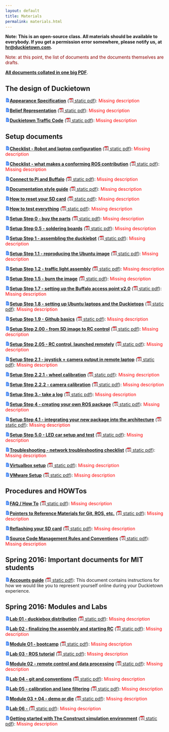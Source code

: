 ```yaml
---
layout: default
title: Materials
permalink: materials.html
---
```


**Note: This is an open-source class. All materials should be available to everybody. If you get
a permission error somewhere, please notify us, at <a href="mailto:hr@duckietown.com">hr@duckietown.com</a>.**

<style type='text/css'>
.missing { color: red; }
.title {font-weight: bold; }
img.icon { border: 0;  width: 1em; }
</style>


<p style='color: darkred'>Note: at this point, the list of documents and the documents themselves
are drafts.</p>

<p><a style='font-weight: bold' href='media/collected.pdf'> All documents collated in one big PDF</a>. </p>




## The design of Duckietown
    
    


<p id="appearance_specification" class=""><a class="title" href="https://drive.google.com/open?id=1_DTYC7iecC51d9p3T6LrL6Dug2n8TBCh-Q7px_NaTkc"><img class='icon' src='media/gdoc.png'/>Appearance Specification</a> (<a href="https://docs.google.com/document/d/1_DTYC7iecC51d9p3T6LrL6Dug2n8TBCh-Q7px_NaTkc/export?format=pdf"><img class='icon' src='media/pdf.gif'/> static pdf</a>): <span class="missing">Missing description</span></p>



<p id="belief_representation" class=""><a class="title" href="https://drive.google.com/open?id=1Z4F5VgGGkh0tnjkOxNeQibDG4UFlQKQb29wFoaO6Ywo"><img class='icon' src='media/gdoc.png'/>Belief Representation</a> (<a href="https://docs.google.com/document/d/1Z4F5VgGGkh0tnjkOxNeQibDG4UFlQKQb29wFoaO6Ywo/export?format=pdf"><img class='icon' src='media/pdf.gif'/> static pdf</a>): <span class="missing">Missing description</span></p>



<p id="traffic_code" class=""><a class="title" href="https://drive.google.com/open?id=1D2l8ltY2OGA2Mxw9xxaWS9c03nI4h9DkfiE0oqJpllM"><img class='icon' src='media/gdoc.png'/>Duckietown Traffic Code</a> (<a href="https://docs.google.com/document/d/1D2l8ltY2OGA2Mxw9xxaWS9c03nI4h9DkfiE0oqJpllM/export?format=pdf"><img class='icon' src='media/pdf.gif'/> static pdf</a>): <span class="missing">Missing description</span></p>




## Setup documents 
    
    


<p id="checklist_robot_laptop_config" class=""><a class="title" href="https://drive.google.com/open?id=1ndGKGg1C_wbwfz3A80UUk_YhaIVP8SKkdz0GhplI1gA"><img class='icon' src='media/gdoc.png'/>Checklist - Robot and laptop configuration</a> (<a href="https://docs.google.com/document/d/1ndGKGg1C_wbwfz3A80UUk_YhaIVP8SKkdz0GhplI1gA/export?format=pdf"><img class='icon' src='media/pdf.gif'/> static pdf</a>): <span class="missing">Missing description</span></p>



<p id="checklist_conforming_ros_contribution" class=""><a class="title" href="https://drive.google.com/open?id=1nueJb9j9APGYT7iT-PQNNqcytUlLKguKhV9C0P2xOIQ"><img class='icon' src='media/gdoc.png'/>Checklist - what makes a conforming ROS contribution</a> (<a href="https://docs.google.com/document/d/1nueJb9j9APGYT7iT-PQNNqcytUlLKguKhV9C0P2xOIQ/export?format=pdf"><img class='icon' src='media/pdf.gif'/> static pdf</a>): <span class="missing">Missing description</span></p>



<p id="connect_pi_and_buffalo" class=""><a class="title" href="https://drive.google.com/open?id=15LqdN3f5vA_eVrzeAIOW_GYdUl6STS4Sn11qtengEws"><img class='icon' src='media/gdoc.png'/>Connect to Pi and Buffalo</a> (<a href="https://docs.google.com/document/d/15LqdN3f5vA_eVrzeAIOW_GYdUl6STS4Sn11qtengEws/export?format=pdf"><img class='icon' src='media/pdf.gif'/> static pdf</a>): <span class="missing">Missing description</span></p>



<p id="documentation_style_guide" class=""><a class="title" href="https://drive.google.com/open?id=1dN_qt1KFI7osXsKCkBuTnMfVwmkSKDfELkwbRJ5z8a0"><img class='icon' src='media/gdoc.png'/>Documentation style guide</a> (<a href="https://docs.google.com/document/d/1dN_qt1KFI7osXsKCkBuTnMfVwmkSKDfELkwbRJ5z8a0/export?format=pdf"><img class='icon' src='media/pdf.gif'/> static pdf</a>): <span class="missing">Missing description</span></p>



<p id="sd_card_reset" class=""><a class="title" href="https://drive.google.com/open?id=1W0PZhI9BcPhYhlrR4OnsUnrxOdbsd6StfKv7CU_9Nhw"><img class='icon' src='media/gdoc.png'/>How to reset your SD card</a> (<a href="https://docs.google.com/document/d/1W0PZhI9BcPhYhlrR4OnsUnrxOdbsd6StfKv7CU_9Nhw/export?format=pdf"><img class='icon' src='media/pdf.gif'/> static pdf</a>): <span class="missing">Missing description</span></p>



<p id="how_to_test_everything" class=""><a class="title" href="https://drive.google.com/open?id=1UgCuAcE0WJKja-y0WTXR8pFo9f3srQ4TNtAiX8Nhp08"><img class='icon' src='media/gdoc.png'/>How to test everything</a> (<a href="https://docs.google.com/document/d/1UgCuAcE0WJKja-y0WTXR8pFo9f3srQ4TNtAiX8Nhp08/export?format=pdf"><img class='icon' src='media/pdf.gif'/> static pdf</a>): <span class="missing">Missing description</span></p>



<p id="setup_step0_buy_parts" class=""><a class="title" href="https://drive.google.com/open?id=1tRRN15MLBl5OwXkuhxToxqEZSDuvAlxXbiOygzJ4Guk"><img class='icon' src='media/gdoc.png'/>Setup Step 0 - buy the parts</a> (<a href="https://docs.google.com/document/d/1tRRN15MLBl5OwXkuhxToxqEZSDuvAlxXbiOygzJ4Guk/export?format=pdf"><img class='icon' src='media/pdf.gif'/> static pdf</a>): <span class="missing">Missing description</span></p>



<p id="setup_step0.5_soldering_boards" class=""><a class="title" href="https://drive.google.com/open?id=1HAjn_tXxTPVzIJP8ZAWhHe13UyQRm6oGbI7xuBDn6rk"><img class='icon' src='media/gdoc.png'/>Setup Step 0.5 - soldering boards</a> (<a href="https://docs.google.com/document/d/1HAjn_tXxTPVzIJP8ZAWhHe13UyQRm6oGbI7xuBDn6rk/export?format=pdf"><img class='icon' src='media/pdf.gif'/> static pdf</a>): <span class="missing">Missing description</span></p>



<p id="setup_step1_buy_parts" class=""><a class="title" href="https://drive.google.com/open?id=1QKSj5W-LNoSg6dvAPhiIUOPcJvVdRBCL_uKQyGBBDsE"><img class='icon' src='media/gdoc.png'/>Setup Step 1 - assembling the duckiebot</a> (<a href="https://docs.google.com/document/d/1QKSj5W-LNoSg6dvAPhiIUOPcJvVdRBCL_uKQyGBBDsE/export?format=pdf"><img class='icon' src='media/pdf.gif'/> static pdf</a>): <span class="missing">Missing description</span></p>



<p id="setup_step11_ubuntu_image" class=""><a class="title" href="https://drive.google.com/open?id=1qMso-yhvK_y5lQ0qNpvDtPJ7M1iF5p7-l0_lJBTxHqo"><img class='icon' src='media/gdoc.png'/>Setup Step 1.1 - reproducing the Ubuntu image</a> (<a href="https://docs.google.com/document/d/1qMso-yhvK_y5lQ0qNpvDtPJ7M1iF5p7-l0_lJBTxHqo/export?format=pdf"><img class='icon' src='media/pdf.gif'/> static pdf</a>): <span class="missing">Missing description</span></p>



<p id="setup_step12_traffic_light" class=""><a class="title" href="https://drive.google.com/open?id=10ET1mvQ7mltw7TZDWOeLnYps5r3Aa5Vf1PU5xwpaCtA"><img class='icon' src='media/gdoc.png'/>Setup Step 1.2 - traffic light assembly</a> (<a href="https://docs.google.com/document/d/10ET1mvQ7mltw7TZDWOeLnYps5r3Aa5Vf1PU5xwpaCtA/export?format=pdf"><img class='icon' src='media/pdf.gif'/> static pdf</a>): <span class="missing">Missing description</span></p>



<p id="step1.5_burn_image" class=""><a class="title" href="https://drive.google.com/open?id=1Bkffk1kNDkbz5HWj0CjnUrnpeY1RXjZLTfvaWo4OT3I"><img class='icon' src='media/gdoc.png'/>Setup Step 1.5 - burn the image</a> (<a href="https://docs.google.com/document/d/1Bkffk1kNDkbz5HWj0CjnUrnpeY1RXjZLTfvaWo4OT3I/export?format=pdf"><img class='icon' src='media/pdf.gif'/> static pdf</a>): <span class="missing">Missing description</span></p>



<p id="step1.7_buffalo" class=""><a class="title" href="https://drive.google.com/open?id=1XJ-jezWasFkhTfQWgSiRSfWKkfR33TJgFBGbDYT6zOc"><img class='icon' src='media/gdoc.png'/>Setup Step 1.7 - setting up the Buffalo access point v2.0</a> (<a href="https://docs.google.com/document/d/1XJ-jezWasFkhTfQWgSiRSfWKkfR33TJgFBGbDYT6zOc/export?format=pdf"><img class='icon' src='media/pdf.gif'/> static pdf</a>): <span class="missing">Missing description</span></p>



<p id="step1.8_ubuntu_lap+duckietops" class=""><a class="title" href="https://drive.google.com/open?id=1uYgTz74Pqs4Kiwd7KxhHMHpQH9uuTBCMiPqGc9Qd1Tk"><img class='icon' src='media/gdoc.png'/>Setup Step 1.8 - setting up Ubuntu laptops and the Duckietops</a> (<a href="https://docs.google.com/document/d/1uYgTz74Pqs4Kiwd7KxhHMHpQH9uuTBCMiPqGc9Qd1Tk/export?format=pdf"><img class='icon' src='media/pdf.gif'/> static pdf</a>): <span class="missing">Missing description</span></p>



<p id="step1.9_github" class=""><a class="title" href="https://drive.google.com/open?id=1inbwS7PNHY_-Vl0iLWQZi5AKT4xT7YVtPLcQ2hTOmI8"><img class='icon' src='media/gdoc.png'/>Setup Step 1.9 - Github basics</a> (<a href="https://docs.google.com/document/d/1inbwS7PNHY_-Vl0iLWQZi5AKT4xT7YVtPLcQ2hTOmI8/export?format=pdf"><img class='icon' src='media/pdf.gif'/> static pdf</a>): <span class="missing">Missing description</span></p>



<p id="step2.00_SDtoRC" class=""><a class="title" href="https://drive.google.com/open?id=1HP5ao3LwgQ1EkdRb3ksiMg8zdrpJXjSIH_XG2RFHyes"><img class='icon' src='media/gdoc.png'/>Setup Step 2.00 - from SD image to RC control</a> (<a href="https://docs.google.com/document/d/1HP5ao3LwgQ1EkdRb3ksiMg8zdrpJXjSIH_XG2RFHyes/export?format=pdf"><img class='icon' src='media/pdf.gif'/> static pdf</a>): <span class="missing">Missing description</span></p>



<p id="step2.05_rc_control" class=""><a class="title" href="https://drive.google.com/open?id=17sk1wuwkiAnKMDF-6e_N4a2XMmGn7FzIJdbhQMouUOk"><img class='icon' src='media/gdoc.png'/>Setup Step 2.05 - RC control, launched remotely</a> (<a href="https://docs.google.com/document/d/17sk1wuwkiAnKMDF-6e_N4a2XMmGn7FzIJdbhQMouUOk/export?format=pdf"><img class='icon' src='media/pdf.gif'/> static pdf</a>): <span class="missing">Missing description</span></p>



<p id="step2.1_joystick+camera_output" class=""><a class="title" href="https://drive.google.com/open?id=1FB25mF8703TtEBUfNR6s8NXYc8_22lCU_7gAfQ_Rw_Y"><img class='icon' src='media/gdoc.png'/>Setup Step 2.1 - joystick + camera output in remote laptop</a> (<a href="https://docs.google.com/document/d/1FB25mF8703TtEBUfNR6s8NXYc8_22lCU_7gAfQ_Rw_Y/export?format=pdf"><img class='icon' src='media/pdf.gif'/> static pdf</a>): <span class="missing">Missing description</span></p>



<p id="step2.2.1_wheel_calibrate" class=""><a class="title" href="https://drive.google.com/open?id=14K9OqR0ijCkXIGxPY1OYpHSFWCuaDgN1qq1QojMDhQw"><img class='icon' src='media/gdoc.png'/>Setup Step 2.2.1 - wheel calibration</a> (<a href="https://docs.google.com/document/d/14K9OqR0ijCkXIGxPY1OYpHSFWCuaDgN1qq1QojMDhQw/export?format=pdf"><img class='icon' src='media/pdf.gif'/> static pdf</a>): <span class="missing">Missing description</span></p>



<p id="step2.2.2_camera_calibrate" class=""><a class="title" href="https://drive.google.com/open?id=1cCLnIvC7R2RmsS8phw1eaFWc6_HoWVd9p8tSMsVrWNQ"><img class='icon' src='media/gdoc.png'/>Setup Step 2.2.2 - camera calibration</a> (<a href="https://docs.google.com/document/d/1cCLnIvC7R2RmsS8phw1eaFWc6_HoWVd9p8tSMsVrWNQ/export?format=pdf"><img class='icon' src='media/pdf.gif'/> static pdf</a>): <span class="missing">Missing description</span></p>



<p id="step3.0_log" class=""><a class="title" href="https://drive.google.com/open?id=1Wv0m-kX-lYxsrrkoBUpNO_IAP-nMejOTdiSvU9CxhC8"><img class='icon' src='media/gdoc.png'/>Setup Step 3.- take a log</a> (<a href="https://docs.google.com/document/d/1Wv0m-kX-lYxsrrkoBUpNO_IAP-nMejOTdiSvU9CxhC8/export?format=pdf"><img class='icon' src='media/pdf.gif'/> static pdf</a>): <span class="missing">Missing description</span></p>



<p id="step4_ROSpackage" class=""><a class="title" href="https://drive.google.com/open?id=1rpRisFoCYUm0XT78j-nAYidlh-cDtLCdEbIaBCnx9ew"><img class='icon' src='media/gdoc.png'/>Setup Step 4 - creating your own ROS package</a> (<a href="https://docs.google.com/document/d/1rpRisFoCYUm0XT78j-nAYidlh-cDtLCdEbIaBCnx9ew/export?format=pdf"><img class='icon' src='media/pdf.gif'/> static pdf</a>): <span class="missing">Missing description</span></p>



<p id="step4.1_intergration" class=""><a class="title" href="https://drive.google.com/open?id=1VqX0TMRmgOzor2r1WOawd9_3a635Rli003ItxQ3kdYE"><img class='icon' src='media/gdoc.png'/>Setup Step 4.1 - integrating your new package into the architecture</a> (<a href="https://docs.google.com/document/d/1VqX0TMRmgOzor2r1WOawd9_3a635Rli003ItxQ3kdYE/export?format=pdf"><img class='icon' src='media/pdf.gif'/> static pdf</a>): <span class="missing">Missing description</span></p>



<p id="step5.0_LED" class=""><a class="title" href="https://drive.google.com/open?id=1YWmaHmffInCk2ZFoy2r_QOLMXJQlxkIjPbhCczsg5y8"><img class='icon' src='media/gdoc.png'/>Setup Step 5.0 - LED car setup and test</a> (<a href="https://docs.google.com/document/d/1YWmaHmffInCk2ZFoy2r_QOLMXJQlxkIjPbhCczsg5y8/export?format=pdf"><img class='icon' src='media/pdf.gif'/> static pdf</a>): <span class="missing">Missing description</span></p>



<p id="setup_troubleshooting" class=""><a class="title" href="https://drive.google.com/open?id=1YWmaHmffInCk2ZFoy2r_QOLMXJQlxkIjPbhCczsg5y8"><img class='icon' src='media/gdoc.png'/>Troubleshooting - network troubleshooting checklist</a> (<a href="https://docs.google.com/document/d/1YWmaHmffInCk2ZFoy2r_QOLMXJQlxkIjPbhCczsg5y8/export?format=pdf"><img class='icon' src='media/pdf.gif'/> static pdf</a>): <span class="missing">Missing description</span></p>



<p id="virtualbox_setup" class=""><a class="title" href="https://drive.google.com/open?id=1hiaKOEwzs458hLbHJqtQHPagm-5HopBFl-13zTFX40M"><img class='icon' src='media/gdoc.png'/>Virtualbox setup</a> (<a href="https://docs.google.com/document/d/1hiaKOEwzs458hLbHJqtQHPagm-5HopBFl-13zTFX40M/export?format=pdf"><img class='icon' src='media/pdf.gif'/> static pdf</a>): <span class="missing">Missing description</span></p>



<p id="vmware_setup" class=""><a class="title" href="https://drive.google.com/open?id=1RQ7Cib3Vh-_z_3cdILQ5pcQnXfcaCeQ7inhp3rHdYgo"><img class='icon' src='media/gdoc.png'/>VMware Setup</a> (<a href="https://docs.google.com/document/d/1RQ7Cib3Vh-_z_3cdILQ5pcQnXfcaCeQ7inhp3rHdYgo/export?format=pdf"><img class='icon' src='media/pdf.gif'/> static pdf</a>): <span class="missing">Missing description</span></p>




## Procedures and HOWTos
    
    


<p id="faq_howto" class=""><a class="title" href="https://drive.google.com/open?id=18ewh-0yHTQqy4LtA6OBfxBhQCuqIXKa_jwE7ri_PDnU"><img class='icon' src='media/gdoc.png'/>FAQ / How To</a> (<a href="https://docs.google.com/document/d/18ewh-0yHTQqy4LtA6OBfxBhQCuqIXKa_jwE7ri_PDnU/export?format=pdf"><img class='icon' src='media/pdf.gif'/> static pdf</a>): <span class="missing">Missing description</span></p>



<p id="git+ROS_ref_materials" class=""><a class="title" href="https://drive.google.com/open?id=1eEz4DN_-mXzC3Cu4Wapt1f4rkKkBK4kKcPRvfTfMxDo"><img class='icon' src='media/gdoc.png'/>Pointers to Reference Materials for Git, ROS, etc.</a> (<a href="https://docs.google.com/document/d/1eEz4DN_-mXzC3Cu4Wapt1f4rkKkBK4kKcPRvfTfMxDo/export?format=pdf"><img class='icon' src='media/pdf.gif'/> static pdf</a>): <span class="missing">Missing description</span></p>



<p id="reflashing_SD" class=""><a class="title" href="https://drive.google.com/open?id=1eq6Z_GwefmA2I1p8ICdnvMpnaDhqJ91hA1L9GdnV7kI"><img class='icon' src='media/gdoc.png'/>Reflashing your SD card</a> (<a href="https://docs.google.com/document/d/1eq6Z_GwefmA2I1p8ICdnvMpnaDhqJ91hA1L9GdnV7kI/export?format=pdf"><img class='icon' src='media/pdf.gif'/> static pdf</a>): <span class="missing">Missing description</span></p>



<p id="code_rules+conventions" class=""><a class="title" href="https://drive.google.com/open?id=1aHaV9sYQdExBQ8HXVnZ3n-YL-ReXG-cHky6-lCXk2C8"><img class='icon' src='media/gdoc.png'/>Source Code Management Rules and Conventions</a> (<a href="https://docs.google.com/document/d/1aHaV9sYQdExBQ8HXVnZ3n-YL-ReXG-cHky6-lCXk2C8/export?format=pdf"><img class='icon' src='media/pdf.gif'/> static pdf</a>): <span class="missing">Missing description</span></p>




## Spring 2016: Important documents for MIT students 
    
    


<p id="accounts_guide" class=""><a class="title" href="https://docs.google.com/document/d/1hIZftFCZEpcvL-yp8kkYMjWzGBiNcwajdn2_ZxeirIM/edit?usp=sharing"><img class='icon' src='media/gdoc.png'/>Accounts guide</a> (<a href="https://docs.google.com/document/d/1hIZftFCZEpcvL-yp8kkYMjWzGBiNcwajdn2_ZxeirIM/export?format=pdf"><img class='icon' src='media/pdf.gif'/> static pdf</a>): This document contains instructions for how we would like you  to represent yourself online during your Duckietown experience.</p>




## Spring 2016: Modules and Labs
    
    


<p id="lab01" class=""><a class="title" href="https://drive.google.com/open?id=13Da6URI6ZbZhJW7vIYYDj4xi1sKqMg24lDpAAc-VFC0"><img class='icon' src='media/gdoc.png'/>Lab 01 - duckiebox distribution</a> (<a href="https://docs.google.com/document/d/13Da6URI6ZbZhJW7vIYYDj4xi1sKqMg24lDpAAc-VFC0/export?format=pdf"><img class='icon' src='media/pdf.gif'/> static pdf</a>): <span class="missing">Missing description</span></p>



<p id="lab02" class=""><a class="title" href="https://drive.google.com/open?id=1tj4uqlrxXqfvF9u4cdMGYxMIgnCFleJ016DWK4zI4EU"><img class='icon' src='media/gdoc.png'/>Lab 02 - finalizing the assembly and starting RC</a> (<a href="https://docs.google.com/document/d/1tj4uqlrxXqfvF9u4cdMGYxMIgnCFleJ016DWK4zI4EU/export?format=pdf"><img class='icon' src='media/pdf.gif'/> static pdf</a>): <span class="missing">Missing description</span></p>



<p id="module01" class=""><a class="title" href="https://drive.google.com/open?id=1tj4uqlrxXqfvF9u4cdMGYxMIgnCFleJ016DWK4zI4EU"><img class='icon' src='media/gdoc.png'/>Module O1 - bootcamp</a> (<a href="https://docs.google.com/document/d/1tj4uqlrxXqfvF9u4cdMGYxMIgnCFleJ016DWK4zI4EU/export?format=pdf"><img class='icon' src='media/pdf.gif'/> static pdf</a>): <span class="missing">Missing description</span></p>



<p id="lab03" class=""><a class="title" href="https://drive.google.com/open?id=1fJe0IZXczCmrez8LEv3s5BxbIO0owAwpc3gZul1hhec"><img class='icon' src='media/gdoc.png'/>Lab 03 - ROS tutorial</a> (<a href="https://docs.google.com/document/d/1fJe0IZXczCmrez8LEv3s5BxbIO0owAwpc3gZul1hhec/export?format=pdf"><img class='icon' src='media/pdf.gif'/> static pdf</a>): <span class="missing">Missing description</span></p>



<p id="module02" class=""><a class="title" href="https://drive.google.com/open?id=1BhdzmCra0x67oTY4fDmuaPj0Hv0Tpr1jmrS2KHpyI38"><img class='icon' src='media/gdoc.png'/>Module 02 - remote control and data processing</a> (<a href="https://docs.google.com/document/d/1BhdzmCra0x67oTY4fDmuaPj0Hv0Tpr1jmrS2KHpyI38/export?format=pdf"><img class='icon' src='media/pdf.gif'/> static pdf</a>): <span class="missing">Missing description</span></p>



<p id="lab04" class=""><a class="title" href="https://drive.google.com/open?id=1MDDKQTU_WY3JhJJJIpgCpuXoyI-bZyIWEuh7R0PGpDY"><img class='icon' src='media/gdoc.png'/>Lab 04 - git and conventions</a> (<a href="https://docs.google.com/document/d/1MDDKQTU_WY3JhJJJIpgCpuXoyI-bZyIWEuh7R0PGpDY/export?format=pdf"><img class='icon' src='media/pdf.gif'/> static pdf</a>): <span class="missing">Missing description</span></p>



<p id="lab05" class=""><a class="title" href="https://drive.google.com/open?id=1XnYiyk3lT8BaPNgPtY79yR7QNIhZFB2ZZcoTyNcwNtE"><img class='icon' src='media/gdoc.png'/>Lab 05 - calibration and lane filtering</a> (<a href="https://docs.google.com/document/d/1XnYiyk3lT8BaPNgPtY79yR7QNIhZFB2ZZcoTyNcwNtE/export?format=pdf"><img class='icon' src='media/pdf.gif'/> static pdf</a>): <span class="missing">Missing description</span></p>



<p id="module03+04" class=""><a class="title" href="https://drive.google.com/open?id=1tjf85cDy4o7dJ3J4Ui8XMAtI0in-RdMYxq9wGFTeHNg"><img class='icon' src='media/gdoc.png'/>Module 03 + 04 - demo or die</a> (<a href="https://docs.google.com/document/d/1tjf85cDy4o7dJ3J4Ui8XMAtI0in-RdMYxq9wGFTeHNg/export?format=pdf"><img class='icon' src='media/pdf.gif'/> static pdf</a>): <span class="missing">Missing description</span></p>



<p id="lab06" class=""><a class="title" href="https://drive.google.com/open?id=12kIWQDxkfmpxWrsO-YNV_KUT2mvQMNZmTYVIpmqeA_0"><img class='icon' src='media/gdoc.png'/>Lab 06 - </a> (<a href="https://docs.google.com/document/d/12kIWQDxkfmpxWrsO-YNV_KUT2mvQMNZmTYVIpmqeA_0/export?format=pdf"><img class='icon' src='media/pdf.gif'/> static pdf</a>): <span class="missing">Missing description</span></p>



<p id="contruct_instructions" class=""><a class="title" href="https://drive.google.com/open?id=1fJ6KeKauUAxvoaFMNSwwsDZ0tyfOn8boQBZX0HodFuM"><img class='icon' src='media/gdoc.png'/>Getting started with The Construct simulation environment</a> (<a href="https://docs.google.com/document/d/1fJ6KeKauUAxvoaFMNSwwsDZ0tyfOn8boQBZX0HodFuM/export?format=pdf"><img class='icon' src='media/pdf.gif'/> static pdf</a>): <span class="missing">Missing description</span></p>





